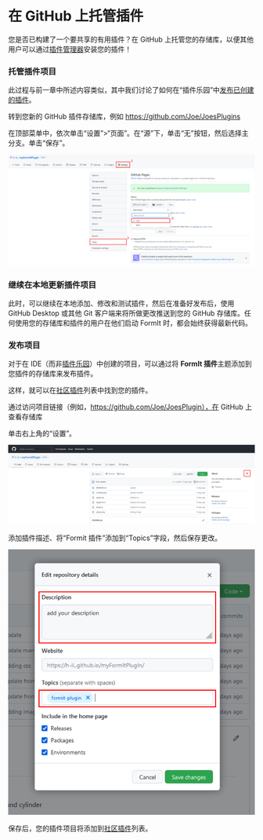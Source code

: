 # 在 GitHub 上托管插件

您是否已构建了一个要共享的有用插件？在 GitHub 上托管您的存储库，以便其他用户可以通过[插件管理器](../../how-to-use-plug-ins.md#plugin-manager)安装您的插件！

### 托管插件项目

此过程与前一章中所述内容类似，其中我们讨论了如何在“插件乐园”中[发布已创建的插件](../your-first-plugin/publishing-your-project.md)。

转到您新的 GitHub 插件存储库，例如 https://github.com/Joe/JoesPlugins

在顶部菜单中，依次单击“设置”>“页面”。在“源”下，单击“无”按钮，然后选择主分支。单击“保存”。

![](<../../../.gitbook/assets/image (74).png>)

### 继续在本地更新插件项目

此时，可以继续在本地添加、修改和测试插件，然后在准备好发布后，使用 GitHub Desktop 或其他 Git 客户端来将所做更改推送到您的 GitHub 存储库。任何使用您的存储库和插件的用户在他们启动 FormIt 时，都会始终获得最新代码。

### 发布项目

对于在 IDE（而非[插件乐园](../your-first-plugin/plugin-playground.md)）中创建的项目，可以通过将 **FormIt 插件**主题添加到您插件的存储库来发布插件。

这样，就可以在[社区插件](../../example-1/formit-plugin-community.md)列表中找到您的插件。

通过访问项目链接（例如，https://github.com/Joe/JoesPlugin），在 GitHub 上查看存储库

单击右上角的“设置”。

![](<../../../.gitbook/assets/image (39).png>)

添加插件描述、将“Formit 插件”添加到“Topics”字段，然后保存更改。

![](<../../../.gitbook/assets/image (54).png>)

保存后，您的插件项目将添加到[社区插件](https://github.com/topics/formit-plugin)列表。

###
